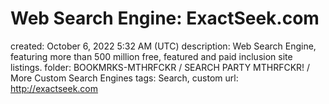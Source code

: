 # Web Search Engine: ExactSeek.com

created: October 6, 2022 5:32 AM (UTC)
description: Web Search Engine, featuring more than 500 million free, featured and paid inclusion site listings.
folder: BOOKMRKS-MTHRFCKR / SEARCH PARTY MTHRFCKR! / More Custom Search Engines
tags: Search, custom
url: http://exactseek.com